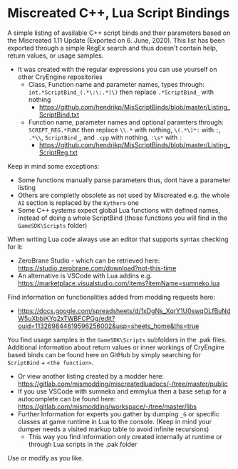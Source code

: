 # Miscreated C++, Lua Script Bindings

A simple listing of available C++ script binds and their parameters based on the Miscreated 1.11 Update (Exported on 6. June, 2020).
This list has been exported through a simple RegEx search and thus doesn't contain help, return values, or usage samples.
* It was created with the regular expressions you can use yourself on other CryEngine repositories
  * Class, Function name and parameter names, types through: `int.*ScriptBind_(.*\:\:.*)\)` then replace `.*ScriptBind_` with nothing
    * https://github.com/hendrikp/MisScriptBinds/blob/master/Listing_ScriptBind.txt
  * Function name, parameter names and optional paramters through: `SCRIPT_REG.*FUNC` then replace `\\.*` with nothing, `\(.*\)*:` with `:`, `.*\\`, `ScriptBind_`, and `.cpp` with nothing, `:\s*` with `: ` 
    * https://github.com/hendrikp/MisScriptBinds/blob/master/Listing_ScriptReg.txt
  
Keep in mind some exceptions:
* Some functions manually parse parameters thus, dont have a parameter listing
* Others are completly obsolete as not used by Miscreated e.g. the whole `AI` section is replaced by the `Kythera` one
* Some C++ systems expect global Lua functions with defined names, instead of doing a whole ScriptBind (those functions you will find in the `GameSDK\Scripts` folder)

When writing Lua code always use an editor that supports syntax checking for it:
* ZeroBrane Studio - which can be retrieved here: https://studio.zerobrane.com/download?not-this-time
* An alternative is VSCode with Lua addins e.g. https://marketplace.visualstudio.com/items?itemName=sumneko.lua

Find information on functionalities added from modding requests here:
* https://docs.google.com/spreadsheets/d/1xDgNs_XqrY1U0swqOLfBuNdW5uXbbjKYg2xTWBFCPGg/edit?ouid=113269844619596256002&usp=sheets_home&ths=true

You find usage samples in the `GameSDK\Scripts` subfolders in the .pak files. Additional information about return values or inner workings of CryEngine based binds can be found here on GitHub by simply searching for `ScriptBind` + `<the function>`.
* Or view another listing created by a modder here: https://gitlab.com/mismodding/miscreatedluadocs/-/tree/master/public
* If you use VSCode with sumneko and emmylua then a base setup for a autocomplete can be found here: https://gitlab.com/mismodding/workspace/-/tree/master/libs
* Further Information for experts you gather by dumping `_G` or specific classes at game runtime in Lua to the console. (Keep in mind your dumper needs a visited markup table to avoid infinite recursions)
  * This way you find information only created internally at runtime or through Lua scripts in the .pak folder

Use or modify as you like.
